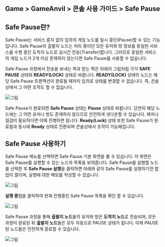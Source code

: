 ## Game > GameAnvil > 콘솔 사용 가이드 > Safe Pause

## Safe Pause란?

Safe Pause는 서비스 중지 없이 임의의 게임 노드를 일시 중단(Pause)할 수 있는 기능입니다. Safe Pause의 출발지 노드는 처리 중이던 모든 유저와 방 정보를 동일한 서비스를 수행 중인 도착지 노드로 실시간 전송(Transfer)합니다. 그러므로 동일한 서비스의 게임 노드가 2개 이상 존재하지 않는다면 Safe Pause를 사용할 수 없습니다.

Safe Pause 과정에서 전송을 보내는 쪽과 받는 쪽은 아래의 그림처럼 각각 **SAFE PAUSE** 상태와 **READY(LOCK)** 상태로 바뀝니다. **READY(LOCK)** 상태의 노드는 해당 Safe Pause 트랜잭션이 완료될 때까지 임의로 상태를 변경할 수 없습니다. 즉, 콘솔상에서 그 어떤 조작도 할 수 없습니다.

![그림](https://static.toastoven.net/prod_gameanvil/images/console/v2/safe-pause/safepause_list.png)

Safe Pause가 완료되면 **Safe Pause** 상태는 **Pause** 상태로 바뀝니다. 당연히 해당 노드에는 그 어떤 유저나 방도 존재하지 않으므로 안전하게 셧다운할 수 있습니다. 패치나 점검이 필요하다면 이때 진행하면 됩니다. **Ready(Lock)** 상태 또한 Safe Pause가 완료됨과 동시에 **Ready** 상태로 전환되며 콘솔상에서 조작이 가능해집니다.

## Safe Pause 사용하기

Safe Pause 메뉴를 선택하면 Safe Pause 기본 화면을 볼 수 있습니다. 이 화면은 Safe Pause를 실행할 수 있는 노드의 목록을 보여줍니다. Safe Pause를 실행할 노드를 선택한 후 **Safe Pause 실행**을 클릭하면 아래와 같이 Safe Pause를 실행하기전 팝업이 열리며, 실행에 대한 메모를 작성할 수 있습니다.

![그림](https://static.toastoven.net/prod_gameanvil/images/console/v2/safe-pause/safepause_exec_popup.png)

**실행 중**탭을 클릭하여 현재 진행중인 Safe Pause 목록을 확인 할 수 있습니다.

![그림](https://static.toastoven.net/prod_gameanvil/images/console/v2/safe-pause/running_safepause_list.png)

Safe Pause 과정을 통해 **출발지 노드**들의 유저와 방은 **도착지 노드**로 전송되며, 모든 과정이 완료된 뒤 **출발지 노드**들은 모두 자동으로 PAUSE 상태가 됩니다. 이제 PAUSE 된 노드들은 안전하게 종료할 수 있습니다.   

![그림](https://static.toastoven.net/prod_gameanvil/images/console/v2/safe-pause/paused_node_server_list.png)
